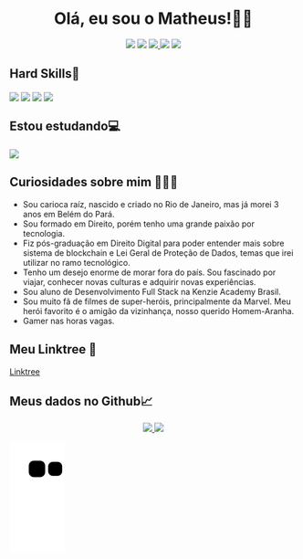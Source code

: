 <div align="center">
  <h1>Olá, eu sou o Matheus!👋🏻</h1>
</div>

<div align="center">
  <a href="https://instagram.com/matheusfelipetp" target="_blank"><img src="https://img.shields.io/badge/-Instagram-%23E4405F?style=for-the-badge&logo=instagram&logoColor=white" target="_blank"></a>
  <a href="https://www.linkedin.com/in/matheusfelipetp" target="_blank"><img src="https://img.shields.io/badge/-LinkedIn-%230077B5?style=for-the-badge&logo=linkedin&logoColor=white" target="_blank"></a>
  <a href = "mailto:matheusfelipetp@outlook.com"><img src="https://img.shields.io/badge/-Gmail-%23333?style=for-the-badge&logo=gmail&logoColor=white" target="_blank"> </a>
  <a href="https://www.behance.net/matheusfelipetp" target="_blank"><img src="https://img.shields.io/badge/-Behance-blue?style=for-the-badge&logo=behance&logoColor=white" target="_blank"></a>
  <a href="https://wa.me/5521987485529" target="_blank"><img src="https://img.shields.io/badge/WhatsApp-25D366?style=for-the-badge&logo=whatsapp&logoColor=white" target="_blank"></a> 
</div>

## Hard Skills🧠
  <div style="display: inline_block">
    <img align="center" alt"HTML" height="30" width"40" src="https://cdn.jsdelivr.net/gh/devicons/devicon/icons/html5/html5-original.svg">
    <img align="center" alt"CSS" height="30" width"40" src="https://cdn.jsdelivr.net/gh/devicons/devicon/icons/css3/css3-original.svg">
    <img align="center" alt"Figma" height="30" width"40" src="https://cdn.jsdelivr.net/gh/devicons/devicon/icons/figma/figma-original.svg"/>
  <img align="center" alt"Git" height="30" width"40" src="https://cdn.jsdelivr.net/gh/devicons/devicon/icons/git/git-original.svg" />
  </div>  
  
## Estou estudando💻
  <div style="display: inline_block">
    <img align="center" alt"Java" height="30" width"40" src="https://cdn.jsdelivr.net/gh/devicons/devicon/icons/javascript/javascript-original.svg"
  </div>  
                                                                                                                             
                                                                                                                                      
## Curiosidades sobre mim 👨🏼‍💻

- Sou carioca raíz, nascido e criado no Rio de Janeiro, mas já morei 3 anos em Belém do Pará.
- Sou formado em Direito, porém tenho uma grande paixão por tecnologia.
- Fiz pós-graduação em Direito Digital para poder entender mais sobre sistema de blockchain e Lei Geral de Proteção de Dados, temas que irei utilizar no ramo tecnológico.
- Tenho um desejo enorme de morar fora do país. Sou fascinado por viajar, conhecer novas culturas e adquirir novas experiências.
- Sou aluno de Desenvolvimento Full Stack na Kenzie Academy Brasil.
- Sou muito fã de filmes de super-heróis, principalmente da Marvel. Meu herói favorito é o amigão da vizinhança, nosso querido Homem-Aranha.
- Gamer nas horas vagas.
  

## Meu Linktree 🔗
  <a href="https://linktr.ee/matheusfelipetp" target="_blank">Linktree</a>
  
  
## Meus dados no Github📈
  
  <div align="center">
      <a href="https://github.com/matheusfelipetp">
      <img width="48%" src="https://github-readme-stats.vercel.app/api?username=matheusfelipetp&show_icons=true&theme=tokyonight&include_all_commits=true&count_private=true"/>
      <img width="45%" src="https://github-readme-stats.vercel.app/api/top-langs/?username=matheusfelipetp&layout=compact&langs_count=7&theme=tokyonight"/>
  </div>
    
![Snake animation](https://github.com/matheusfelipetp/matheusfelipetp/blob/output/github-contribution-grid-snake.svg)
    
